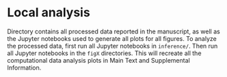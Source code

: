 # Local analysis

Directory contains all processed data reported in the manuscript, as well as the Jupyter notebooks used to generate all plots for all figures. To analyze the processed data, first run all Jupyter notebooks in `inference/`. Then run all Jupyter notebooks in the `figX` directories. This will recreate all the computational data analysis plots in Main Text and Supplemental Information. 

